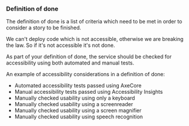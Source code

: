 ### Definition of done

The definition of done is a list of criteria which need to be met in order to consider a story to be finished.

We can't deploy code which is not accessible, otherwise we are breaking the law. So if it's not accessible it's not done.

As part of your definition of done, the service should be checked for accessibility using both automated and manual tests.

An example of accessibility considerations in a definition of done:

- Automated accessibility tests passed using AxeCore
- Manual accessibility tests passed using Accessibility Insights
- Manually checked usability using only a keyboard
- Manually checked usability using a screenreader
- Manually checked usability using a screen magnifier
- Manually checked usability using speech recognition
